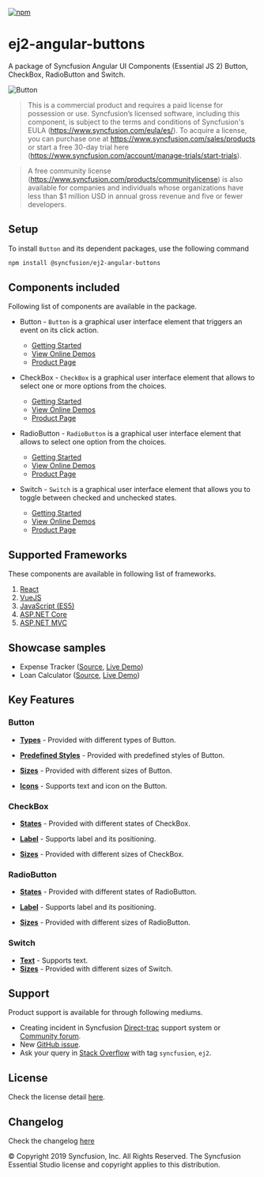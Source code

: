 [![npm](http://ej2.syncfusion.com/github-badges?package=@syncfusion/ej2-angular-buttons)](https://www.npmjs.com/package/@syncfusion/ej2-angular-buttons)

# ej2-angular-buttons

A package of Syncfusion Angular UI Components (Essential JS 2) Button, CheckBox, RadioButton and Switch.

![Button](https://ej2.syncfusion.com/products/images/button/readme.gif)

> This is a commercial product and requires a paid license for possession or use. Syncfusion’s licensed software, including this component, is subject to the terms and conditions of Syncfusion's EULA (https://www.syncfusion.com/eula/es/). To acquire a license, you can purchase one at https://www.syncfusion.com/sales/products or start a free 30-day trial here (https://www.syncfusion.com/account/manage-trials/start-trials).

> A free community license (https://www.syncfusion.com/products/communitylicense) is also available for companies and individuals whose organizations have less than $1 million USD in annual gross revenue and five or fewer developers.

## Setup

To install `Button` and its dependent packages, use the following command

```sh
npm install @syncfusion/ej2-angular-buttons
```

## Components included

Following list of components are available in the package.

* Button - `Button` is a graphical user interface element that triggers an event on its click action.
    * [Getting Started](https://ej2.syncfusion.com/angular/documentation/button/getting-started?utm_source=npm&utm_campaign=button)
    * [View Online Demos](https://ej2.syncfusion.com/angular/demos/?utm_source=npm&utm_campaign=button#/material/button/default)
    * [Product Page](https://www.syncfusion.com/angular-ui-components/button)

* CheckBox - `CheckBox` is a graphical user interface element that allows to select one or more options from the choices.
    * [Getting Started](https://ej2.syncfusion.com/angular/documentation/check-box/getting-started?utm_source=npm&utm_campaign=check-box)
    * [View Online Demos](https://ej2.syncfusion.com/angular/demos/?utm_source=npm&utm_campaign=check-box#/material/button/check-box)
    * [Product Page](https://www.syncfusion.com/angular-ui-components/checkbox)

* RadioButton - `RadioButton` is a graphical user interface element that allows to select one option from the choices.
    * [Getting Started](https://ej2.syncfusion.com/angular/documentation/radio-button/getting-started?utm_source=npm&utm_campaign=radio-button)
    * [View Online Demos](https://ej2.syncfusion.com/angular/demos/?utm_source=npm&utm_campaign=radio-button#/material/button/radio-button)
    * [Product Page](https://www.syncfusion.com/angular-ui-components/radio-button)

* Switch - `Switch` is a graphical user interface element that allows you to toggle between checked and unchecked states.
    * [Getting Started](https://ej2.syncfusion.com/angular/documentation/switch/getting-started?utm_source=npm&utm_campaign=switch)
    * [View Online Demos](https://ej2.syncfusion.com/angular/demos/?utm_source=npm&utm_campaign=switch#/material/button/switch)
    * [Product Page](https://www.syncfusion.com/angular-ui-components/toggle-switch-button)

## Supported Frameworks

These components are available in following list of frameworks.

1. [React](https://github.com/syncfusion/ej2-react-ui-components/tree/master/components/buttons?utm_source=npm&utm_campaign=button)
2. [VueJS](https://github.com/syncfusion/ej2-vue-ui-components/tree/master/components/buttons?utm_source=npm&utm_campaign=button)
3. [JavaScript (ES5)](https://www.syncfusion.com/javascript-ui-controls)
4. [ASP.NET Core](https://www.syncfusion.com/aspnet-core-ui-controls)
5. [ASP.NET MVC](https://www.syncfusion.com/aspnet-mvc-ui-controls)

## Showcase samples

* Expense Tracker ([Source](https://github.com/syncfusion/ej2-sample-angular-expensetracker), [Live Demo](https://ej2.syncfusion.com/showcase/angular/expensetracker/#/dashboard?utm_source=npm&utm_campaign=button))
* Loan Calculator ([Source](https://github.com/syncfusion/ej2-sample-angular-loancalculator), [Live Demo](https://ej2.syncfusion.com/showcase/angular/loancalculator/?utm_source=npm&utm_campaign=button))

## Key Features

### Button

* [**Types**](https://ej2.syncfusion.com/angular/documentation/button/types-and-styles#button-types) - Provided with different types of Button.

* [**Predefined Styles**](https://ej2.syncfusion.com/angular/documentation/button/types-and-styles#button-styles) - Provided with predefined styles of Button.

* [**Sizes**](https://ej2.syncfusion.com/angular/documentation/button/types-and-styles#button-size) - Provided with different sizes of Button.

* [**Icons**](https://ej2.syncfusion.com/angular/documentation/button/types-and-styles#icons) - Supports text and icon on the Button.

### CheckBox

* [**States**](https://ej2.syncfusion.com/angular/documentation/check-box/getting-started#change-the-checkbox-state) - Provided with different states of CheckBox.

* [**Label**](https://ej2.syncfusion.com/angular/documentation/check-box/label-and-size#label) - Supports label and its positioning.

* [**Sizes**](https://ej2.syncfusion.com/angular/documentation/check-box/label-and-size#size) - Provided with different sizes of CheckBox.

### RadioButton

* [**States**](https://ej2.syncfusion.com/angular/documentation/radio-button/getting-started#change-the-radiobutton-state) - Provided with different states of RadioButton.

* [**Label**](https://ej2.syncfusion.com/angular/documentation/radio-button/label-and-size#label) - Supports label and its positioning.

* [**Sizes**](https://ej2.syncfusion.com/angular/documentation/radio-button/label-and-size#size) - Provided with different sizes of RadioButton.

### Switch

* [**Text**](https://ej2.syncfusion.com/angular/documentation/switch/getting-started#set-text-on-switch) - Supports text.
* [**Sizes**](https://ej2.syncfusion.com/angular/documentation/switch/how-to#change-size) - Provided with different sizes of Switch.

## Support

Product support is available for through following mediums.

* Creating incident in Syncfusion [Direct-trac](https://www.syncfusion.com/support/directtrac/incidents?utm_source=npm&utm_campaign=button) support system or [Community forum](https://www.syncfusion.com/forums/angular-js2?utm_source=npm&utm_campaign=button).
* New [GitHub issue](https://github.com/syncfusion/ej2-angular-ui-components/issues/new).
* Ask your query in [Stack Overflow](https://stackoverflow.com/?utm_source=npm&utm_campaign=button) with tag `syncfusion`, `ej2`.

## License

Check the license detail [here](https://github.com/syncfusion/ej2-angular-ui-components/blob/master/license).

## Changelog

Check the changelog [here](https://github.com/syncfusion/ej2-angular-ui-components/blob/master/components/buttons/CHANGELOG.md)

© Copyright 2019 Syncfusion, Inc. All Rights Reserved. The Syncfusion Essential Studio license and copyright applies to this distribution.
